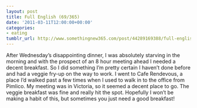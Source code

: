 ```yaml
---
layout: post
title: Full English (69/365)
date: '2011-03-11T12:00:00+00:00'
categories:
- eating
tumblr_url: http://www.somethingnew365.com/post/44289169388/full-english-69365
---
```

After Wednesday’s disappointing dinner, I was absolutely starving in the morning and with the prospect of an 8 hour meeting ahead I needed a decent breakfast. So I did something I’m pretty certain I haven’t done before and had a veggie fry-up on the way to work.
I went to Cafe Rendevous, a place I’d walked past a few times when I used to walk in to the office from Pimlico. My meeting was in Victoria, so it seemed a decent place to go. The veggie breakfast was fine and really hit the spot.
Hopefully I won’t be making a habit of this, but sometimes you just need a good breakfast!
